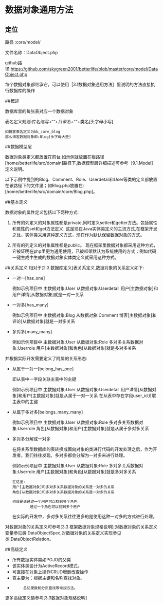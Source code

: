 # 数据对象通用方法

## 定位
路径    :core/model/

文件名称：DataObject.php

github路径:https://github.com/skygreen2001/betterlife/blob/master/core/model/DataObject.php

每个数据对象都继承它，可以使用［3.1数据对象通用方法］里说明的方法直接执行数据库的操作

##概述

数据库里的每张表对应一个数据对象

表名定义规则:库名缩写+“_”+目录名+"_"+类名[头字母小写]

    如博客表名定义为bb_core_blog
    那么博客数据对象即:Blog[头字母大些]


##数据模型层

数据对象类定义都放置在前台,如示例就放置在根路径[home/betterlife/src/domain]路径下,数据模型层详细描述可参考［9.1.Model］定义说明。

以下示例中提到的Blog、Comment、Role、Userdetail和User等类的定义都放置在该路径下的文件里；如Blog.php放置在:[home/betterlife/src/domain/core/Blog.php]。

##基本定义

数据对象的属性定义包括以下两种方式:

1. 所有的列定义的对象属性都是private,同时定义setter和getter方法。包括属性和属性的set和get方法定义.
   这是现在Java实体类定义的主流方式,在框架开发之处，实体类采用这种定义方式，现在作为默认保留数据对象的方式。

2. 所有的列定义的对象属性都是public。
    现在框架里数据对象都采用这种方式，它被证明在php里更为通用使用，已被框架默认为系统使用的方式；例如代码一键生成中生成的数据对象实体类定义就采用这种方式。

##关系定义
相对于[2.3.数据库定义]表关系定义,数据对象的关系定义如下:

* 一对一[has_one]

  例如示例项目中
      主数据对象:User
      从数据对象:Userdetail
      用户[主数据对象]和用户详情[从数据对象]就是一对一关系

* 一对多[has_many]

  例如示例项目中
      主数据对象:Blog
      从数据对象:Comment
      博客[主数据对象]和评论[从数据对象]就是一对多关系

* 多对多[many_many]

  例如示例项目中
      主数据对象:User
      从数据对象:Role
      多对多关系数据对象:Userrole
      用户[主数据对象]和角色[从数据对象]就是多对多关系

并根据实际开发需要定义了附属的关系形态:

* 从属于一对一[belong_has_one]

  即从表中一字段关联主表中的主键

  例如示例项目中
      主数据对象:User
      从数据对象:Userdetail
      用户详情[从数据对象]和用户[主数据对象]就是从属于一对一关系
      在从表中存在字段user_id关联主表中的主键

* 从属于多对多[belongs_many_many]

  例如示例项目中
      主数据对象:User
      从数据对象:Role
      多对多关系数据对象:Userrole
      角色[从数据对象]和用户[主数据对象]就是从属于多对多关系

* 多对多分解成一对多

    在将关系型数据库的表转换成面向对象的类进行代码的开发处理之后，作为开发者，我们往往发现，多对多都会分解为一对多来进行处理。

    例如示例项目中
      主数据对象:User
      从数据对象:Role
      多对多关系数据对象:Userrole
      用户[主数据对象]和角色[从数据对象]就是多对多关系

      在这里:
      用户[主数据对象]和多对多关系数据对象的关系是一对多的关系
      角色[从数据对象]和多对多关系数据对象的关系是一对多的关系

      也就是说通过一个用户可以找到多个角色
              通过一个角色可以找到多个用户

    在实际的开发中，多对多关系往往更多的是使用这种一对多的方式进行处理。

对数据对象的关系定义可参考[3.3.框架数据对象规格说明];对数据对象的关系定义变量参见类:DataObjectSpec,对数据对象的关系定义实现参见类:DataObjectRelation。


##高级定义

 * 所有数据实体类如POJO的父类
 * 该实体类设计为ActiveRecord模式。
 * 可直接在对象上操作CRUD增删改查操作
 * 查主要为：根据主键和名称查找对象。
 *			总记录数和分页查找等常规方法。

更多高级定义情参考[3.3数据对象规格说明]




